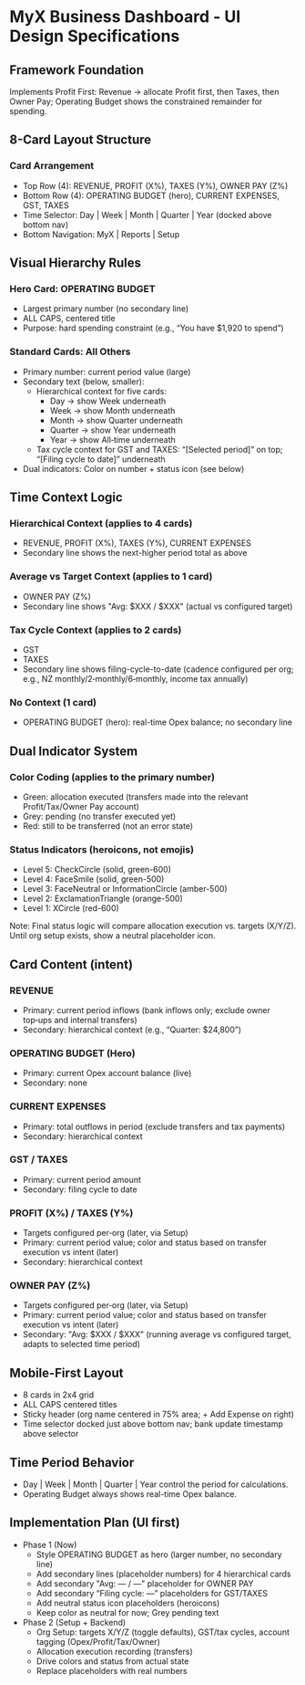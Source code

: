 # MyX Business Dashboard - UI Design Specifications

## Framework Foundation
Implements Profit First: Revenue → allocate Profit first, then Taxes, then Owner Pay; Operating Budget shows the constrained remainder for spending.

## 8-Card Layout Structure

### Card Arrangement
- Top Row (4): REVENUE, PROFIT (X%), TAXES (Y%), OWNER PAY (Z%)
- Bottom Row (4): OPERATING BUDGET (hero), CURRENT EXPENSES, GST, TAXES
- Time Selector: Day | Week | Month | Quarter | Year (docked above bottom nav)
- Bottom Navigation: MyX | Reports | Setup

## Visual Hierarchy Rules

### Hero Card: OPERATING BUDGET
- Largest primary number (no secondary line)
- ALL CAPS, centered title
- Purpose: hard spending constraint (e.g., “You have $1,920 to spend”)

### Standard Cards: All Others
- Primary number: current period value (large)
- Secondary text (below, smaller):
  - Hierarchical context for five cards:
    - Day → show Week underneath
    - Week → show Month underneath
    - Month → show Quarter underneath
    - Quarter → show Year underneath
    - Year → show All‑time underneath
  - Tax cycle context for GST and TAXES: “[Selected period]” on top; “[Filing cycle to date]” underneath
- Dual indicators: Color on number + status icon (see below)

## Time Context Logic

### Hierarchical Context (applies to 4 cards)
- REVENUE, PROFIT (X%), TAXES (Y%), CURRENT EXPENSES
- Secondary line shows the next-higher period total as above

### Average vs Target Context (applies to 1 card)
- OWNER PAY (Z%)
- Secondary line shows "Avg: $XXX / $XXX" (actual vs configured target)

### Tax Cycle Context (applies to 2 cards)
- GST
- TAXES
- Secondary line shows filing-cycle-to-date (cadence configured per org; e.g., NZ monthly/2‑monthly/6‑monthly, income tax annually)

### No Context (1 card)
- OPERATING BUDGET (hero): real-time Opex balance; no secondary line

## Dual Indicator System

### Color Coding (applies to the primary number)
- Green: allocation executed (transfers made into the relevant Profit/Tax/Owner Pay account)
- Grey: pending (no transfer executed yet)
- Red: still to be transferred (not an error state)

### Status Indicators (heroicons, not emojis)
- Level 5: CheckCircle (solid, green-600)
- Level 4: FaceSmile (solid, green-500)
- Level 3: FaceNeutral or InformationCircle (amber-500)
- Level 2: ExclamationTriangle (orange-500)
- Level 1: XCircle (red-600)

Note: Final status logic will compare allocation execution vs. targets (X/Y/Z). Until org setup exists, show a neutral placeholder icon.

## Card Content (intent)

### REVENUE
- Primary: current period inflows (bank inflows only; exclude owner top‑ups and internal transfers)
- Secondary: hierarchical context (e.g., “Quarter: $24,800”)

### OPERATING BUDGET (Hero)
- Primary: current Opex account balance (live)
- Secondary: none

### CURRENT EXPENSES
- Primary: total outflows in period (exclude transfers and tax payments)
- Secondary: hierarchical context

### GST / TAXES
- Primary: current period amount
- Secondary: filing cycle to date

### PROFIT (X%) / TAXES (Y%)
- Targets configured per‑org (later, via Setup)
- Primary: current period value; color and status based on transfer execution vs intent (later)
- Secondary: hierarchical context

### OWNER PAY (Z%)
- Targets configured per‑org (later, via Setup)
- Primary: current period value; color and status based on transfer execution vs intent (later)
- Secondary: "Avg: $XXX / $XXX" (running average vs configured target, adapts to selected time period)

## Mobile-First Layout
- 8 cards in 2x4 grid
- ALL CAPS centered titles
- Sticky header (org name centered in 75% area; + Add Expense on right)
- Time selector docked just above bottom nav; bank update timestamp above selector

## Time Period Behavior
- Day | Week | Month | Quarter | Year control the period for calculations.
- Operating Budget always shows real-time Opex balance.

## Implementation Plan (UI first)
- Phase 1 (Now)
  - Style OPERATING BUDGET as hero (larger number, no secondary line)
  - Add secondary lines (placeholder numbers) for 4 hierarchical cards
  - Add secondary "Avg: — / —" placeholder for OWNER PAY
  - Add secondary “Filing cycle: —” placeholders for GST/TAXES
  - Add neutral status icon placeholders (heroicons)
  - Keep color as neutral for now; Grey pending text
- Phase 2 (Setup + Backend)
  - Org Setup: targets X/Y/Z (toggle defaults), GST/tax cycles, account tagging (Opex/Profit/Tax/Owner)
  - Allocation execution recording (transfers)
  - Drive colors and status from actual state
  - Replace placeholders with real numbers
